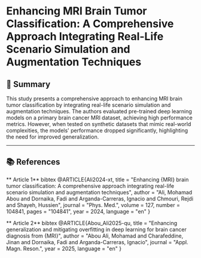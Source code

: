 # Enhancing MRI Brain Tumor Classification: A Comprehensive Approach Integrating Real-Life Scenario Simulation and Augmentation Techniques

## 📌 Summary

This study presents a comprehensive approach to enhancing MRI brain tumor classification by integrating real-life scenario simulation and augmentation techniques. The authors evaluated pre-trained deep learning models on a primary brain cancer MRI dataset, achieving high performance metrics. However, when tested on synthetic datasets that mimic real-world complexities, the models' performance dropped significantly, highlighting the need for improved generalization.

---

## 📚 **References**

** Article 1**
bibtex
@ARTICLE{Ali2024-xt,
  title    = "Enhancing {MRI} brain tumor classification: A comprehensive
              approach integrating real-life scenario simulation and
              augmentation techniques",
  author   = "Ali, Mohamad Abou and Dornaika, Fadi and Arganda-Carreras,
              Ignacio and Chmouri, Rejdi and Shayeh, Hussien",
  journal  = "Phys. Med.",
  volume   =  127,
  number   =  104841,
  pages    = "104841",
  year     =  2024,
  language = "en"
}

** Article 2**
bibtex
@ARTICLE{Abou_Ali2025-qu,
  title    = "Enhancing generalization and mitigating overfitting in deep
              learning for brain cancer diagnosis from {MRI}",
  author   = "Abou Ali, Mohamad and Charafeddine, Jinan and Dornaika, Fadi and
              Arganda-Carreras, Ignacio",
  journal  = "Appl. Magn. Reson.",
  year     =  2025,
  language = "en"
}





